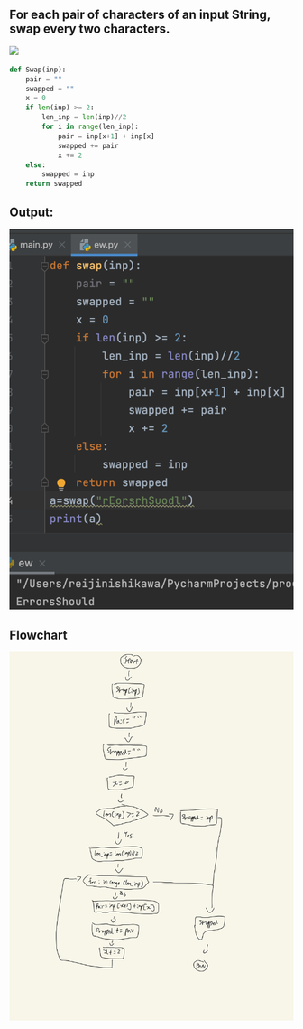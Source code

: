 ## For each pair of characters of an input String, swap every two characters. 

![](quiz016.jpeg)

```.py
def Swap(inp):
    pair = ""
    swapped = ""
    x = 0
    if len(inp) >= 2:
        len_inp = len(inp)//2
        for i in range(len_inp):
            pair = inp[x+1] + inp[x]
            swapped += pair
            x += 2
    else:
        swapped = inp
    return swapped
 ```
## Output:
![](quiz016out.png)

## Flowchart
![](quiz016flowup.jpg)
